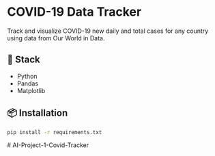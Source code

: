 # COVID-19 Data Tracker

Track and visualize COVID-19 new daily and total cases for any country using data from Our World in Data.

## 🔧 Stack

- Python
- Pandas
- Matplotlib

## 📦 Installation

```bash
pip install -r requirements.txt
```
#   A I - P r o j e c t - 1 - C o v i d - T r a c k e r  
 